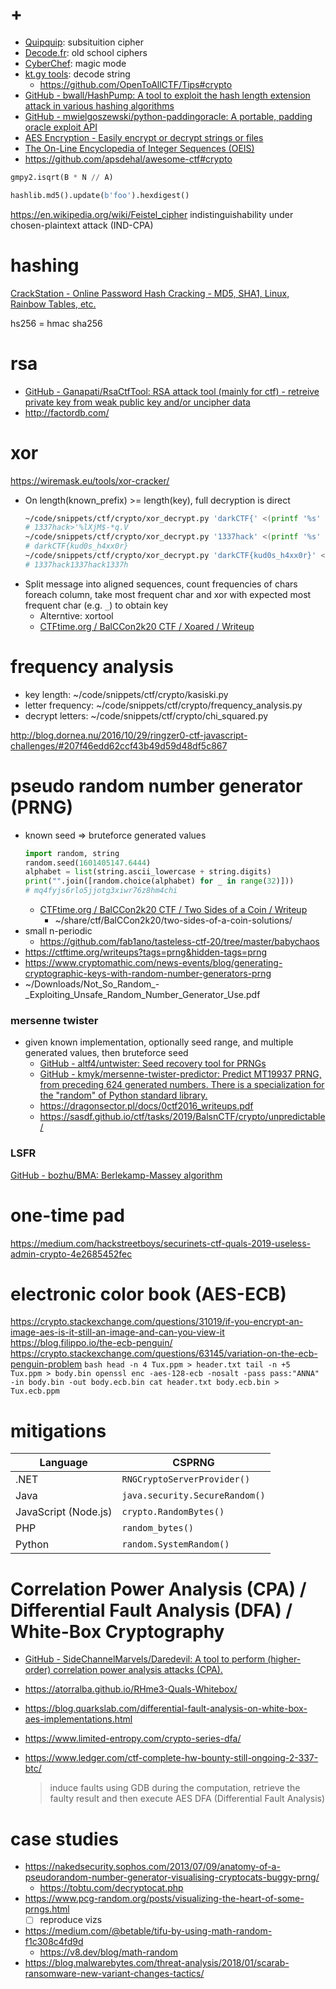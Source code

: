 # +

- [Quipquip](https://quipqiup.com/): subsituition cipher
- [Decode.fr](https://www.dcode.fr/): old school ciphers
- [CyberChef](https://gchq.github.io/CyberChef/): magic mode
- [kt.gy tools](https://kt.gy/tools.html): decode string 
    - https://github.com/OpenToAllCTF/Tips#crypto
- [GitHub \- bwall/HashPump: A tool to exploit the hash length extension attack in various hashing algorithms](https://github.com/bwall/HashPump)
- [GitHub \- mwielgoszewski/python\-paddingoracle: A portable, padding oracle exploit API](https://github.com/mwielgoszewski/python-paddingoracle)
- [AES Encryption \- Easily encrypt or decrypt strings or files](http://aes.online-domain-tools.com/)
- [The On\-Line Encyclopedia of Integer Sequences \(OEIS\)](https://oeis.org)
- https://github.com/apsdehal/awesome-ctf#crypto

```python
gmpy2.isqrt(B * N // A)

hashlib.md5().update(b'foo').hexdigest()
```

https://en.wikipedia.org/wiki/Feistel_cipher
indistinguishability under chosen-plaintext attack (IND-CPA)

# hashing

[CrackStation \- Online Password Hash Cracking \- MD5, SHA1, Linux, Rainbow Tables, etc\.](https://crackstation.net/)

hs256 = hmac sha256

# rsa

- [GitHub \- Ganapati/RsaCtfTool: RSA attack tool \(mainly for ctf\) \- retreive private key from weak public key and/or uncipher data](https://github.com/Ganapati/RsaCtfTool)
- http://factordb.com/

# xor

https://wiremask.eu/tools/xor-cracker/

- On length(known_prefix) >= length(key), full decryption is direct
    ```bash
    ~/code/snippets/ctf/crypto/xor_decrypt.py 'darkCTF{' <(printf '%s' '5552415c2b3525105a4657071b3e0b5f494b034515' | xxd -r -p)
    # 1337hack>'%lXjM$-*q.V
    ~/code/snippets/ctf/crypto/xor_decrypt.py '1337hack' <(printf '%s' '5552415c2b3525105a4657071b3e0b5f494b034515' | xxd -r -p)
    # darkCTF{kud0s_h4xx0r}
    ~/code/snippets/ctf/crypto/xor_decrypt.py 'darkCTF{kud0s_h4xx0r}' <(printf '%s' '5552415c2b3525105a4657071b3e0b5f494b034515' | xxd -r -p)
    # 1337hack1337hack1337h
    ```
- Split message into aligned sequences, count frequencies of chars foreach column, take most frequent char and xor with expected most frequent char (e.g. `_`) to obtain key
    - Alterntive: xortool
    - [CTFtime\.org / BalCCon2k20 CTF / Xoared / Writeup](https://ctftime.org/writeup/23906)

# frequency analysis

- key length: ~/code/snippets/ctf/crypto/kasiski.py
- letter frequency: ~/code/snippets/ctf/crypto/frequency_analysis.py
- decrypt letters: ~/code/snippets/ctf/crypto/chi_squared.py

http://blog.dornea.nu/2016/10/29/ringzer0-ctf-javascript-challenges/#207f46edd62ccf43b49d59d48df5c867

# pseudo random number generator (PRNG)

- known seed => bruteforce generated values
    ```python
    import random, string
    random.seed(1601405147.6444)
    alphabet = list(string.ascii_lowercase + string.digits)
    print("".join([random.choice(alphabet) for _ in range(32)]))
    # mq4fyjs6rlo5jjotg3xiwr76z8hm4chi
    ```
    - [CTFtime\.org / BalCCon2k20 CTF / Two Sides of a Coin / Writeup](https://ctftime.org/writeup/23792)
        - ~/share/ctf/BalCCon2k20/two-sides-of-a-coin-solutions/
- small n-periodic
    - https://github.com/fab1ano/tasteless-ctf-20/tree/master/babychaos
- https://ctftime.org/writeups?tags=prng&hidden-tags=prng
- https://www.cryptomathic.com/news-events/blog/generating-cryptographic-keys-with-random-number-generators-prng
- ~/Downloads/Not_So_Random_-_Exploiting_Unsafe_Random_Number_Generator_Use.pdf

### mersenne twister

- given known implementation, optionally seed range, and multiple generated values, then bruteforce seed
    - [GitHub \- altf4/untwister: Seed recovery tool for PRNGs](https://github.com/altf4/untwister)
    - [GitHub \- kmyk/mersenne\-twister\-predictor: Predict MT19937 PRNG, from preceding 624 generated numbers\. There is a specialization for the &quot;random&quot; of Python standard library\.](https://github.com/kmyk/mersenne-twister-predictor)
    - https://dragonsector.pl/docs/0ctf2016_writeups.pdf
    - https://sasdf.github.io/ctf/tasks/2019/BalsnCTF/crypto/unpredictable/

### LSFR

[GitHub \- bozhu/BMA: Berlekamp\-Massey algorithm](https://github.com/bozhu/BMA)

# one-time pad

https://medium.com/hackstreetboys/securinets-ctf-quals-2019-useless-admin-crypto-4e2685452fec

# electronic color book (AES-ECB)

https://crypto.stackexchange.com/questions/31019/if-you-encrypt-an-image-aes-is-it-still-an-image-and-can-you-view-it
    https://blog.filippo.io/the-ecb-penguin/
    https://crypto.stackexchange.com/questions/63145/variation-on-the-ecb-penguin-problem
    ```bash
    head -n 4 Tux.ppm > header.txt
    tail -n +5 Tux.ppm > body.bin
    openssl enc -aes-128-ecb -nosalt -pass pass:"ANNA" -in body.bin -out body.ecb.bin
    cat header.txt body.ecb.bin > Tux.ecb.ppm
    ```

# mitigations

|Language|CSPRNG|
|---|---|
|.NET|`RNGCryptoServerProvider()`|
|Java|`java.security.SecureRandom()`|
|JavaScript (Node.js)|`crypto.RandomBytes()`|
|PHP|`random_bytes()`|
|Python|`random.SystemRandom()`|

# Correlation Power Analysis (CPA) / Differential Fault Analysis (DFA) / White-Box Cryptography

- [GitHub \- SideChannelMarvels/Daredevil: A tool to perform \(higher\-order\) correlation power analysis attacks \(CPA\)\.](https://github.com/SideChannelMarvels/Daredevil)

- https://atorralba.github.io/RHme3-Quals-Whitebox/
- https://blog.quarkslab.com/differential-fault-analysis-on-white-box-aes-implementations.html
- https://www.limited-entropy.com/crypto-series-dfa/
- https://www.ledger.com/ctf-complete-hw-bounty-still-ongoing-2-337-btc/
    > induce faults using GDB during the computation, retrieve the faulty result and then execute AES DFA (Differential Fault Analysis)

# case studies

- https://nakedsecurity.sophos.com/2013/07/09/anatomy-of-a-pseudorandom-number-generator-visualising-cryptocats-buggy-prng/
    - https://tobtu.com/decryptocat.php
- https://www.pcg-random.org/posts/visualizing-the-heart-of-some-prngs.html
    - [ ] reproduce vizs

- https://medium.com/@betable/tifu-by-using-math-random-f1c308c4fd9d
    - https://v8.dev/blog/math-random
- https://blog.malwarebytes.com/threat-analysis/2018/01/scarab-ransomware-new-variant-changes-tactics/


